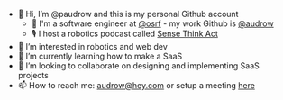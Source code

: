 - 👋 Hi, I’m @paudrow and this is my personal Github account
  - 🤖 I'm a software engineer at [@osrf](https://github.com/osrf) - my work Github is [@audrow](https://github.com/audrow)
  - 🎙️ I host a robotics podcast called [Sense Think Act](https://sensethinkact.com/)
- 👀 I’m interested in robotics and web dev
- 🌱 I’m currently learning how to make a SaaS
- 💞️ I’m looking to collaborate on designing and implementing SaaS projects
- 📫 How to reach me: [audrow@hey.com](emailto:audrow@hey.com) or setup a meeting [here](https://calendly.com/audrow/25-minute-meeting-priority)
